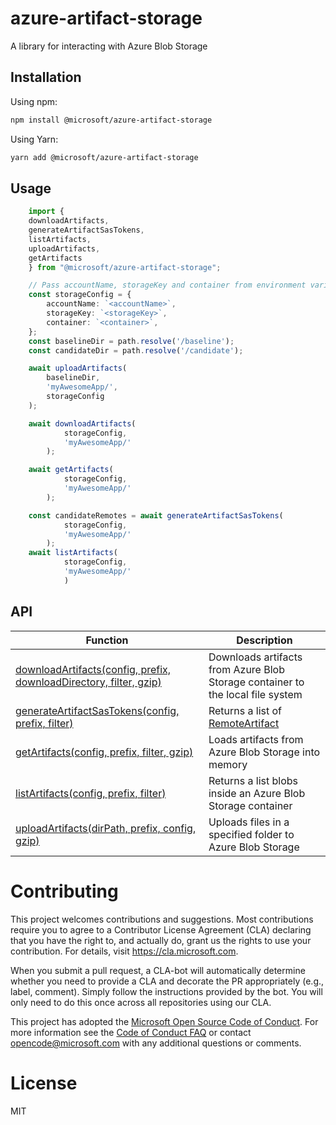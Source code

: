 # azure-artifact-storage
A library for interacting with Azure Blob Storage

## Installation
Using npm:
```sh
npm install @microsoft/azure-artifact-storage
```
Using Yarn:
```sh
yarn add @microsoft/azure-artifact-storage
```

## Usage
```typescript
    import {
    downloadArtifacts,
    generateArtifactSasTokens,
    listArtifacts,
    uploadArtifacts,
    getArtifacts
    } from "@microsoft/azure-artifact-storage";

    // Pass accountName, storageKey and container from environment variables
    const storageConfig = {
        accountName: `<accountName>`,
        storageKey: `<storageKey>`,
        container: `<container>`,
    };
    const baselineDir = path.resolve('/baseline');
    const candidateDir = path.resolve('/candidate');

    await uploadArtifacts(
        baselineDir,
        'myAwesomeApp/',
        storageConfig
    );

    await downloadArtifacts(
            storageConfig,
            'myAwesomeApp/'
        );

    await getArtifacts(
            storageConfig,
            'myAwesomeApp/'
        );

    const candidateRemotes = await generateArtifactSasTokens(
            storageConfig,
            'myAwesomeApp/'
        );
    await listArtifacts(
            storageConfig,
            'myAwesomeApp/'
            )
```

## API

|  Function | Description |
|  --- | --- |
|  [downloadArtifacts(config, prefix, downloadDirectory, filter, gzip)](https://github.com/microsoft/ardiffact/blob/68e27505a9f7f97334592676bbd43b827f53c552/docs/azure-artifact-storage.downloadartifacts.md) | Downloads artifacts from Azure Blob Storage container to the local file system |
|  [generateArtifactSasTokens(config, prefix, filter)](https://github.com/microsoft/ardiffact/blob/68e27505a9f7f97334592676bbd43b827f53c552/docs/azure-artifact-storage.generateartifactsastokens.md) | Returns a list of [RemoteArtifact](https://github.com/microsoft/ardiffact/blob/68e27505a9f7f97334592676bbd43b827f53c552/docs/azure-artifact-storage.remoteartifact.md) |
|  [getArtifacts(config, prefix, filter, gzip)](https://github.com/microsoft/ardiffact/blob/68e27505a9f7f97334592676bbd43b827f53c552/docs/azure-artifact-storage.getartifacts.md) | Loads artifacts from Azure Blob Storage into memory |
|  [listArtifacts(config, prefix, filter)](https://github.com/microsoft/ardiffact/blob/68e27505a9f7f97334592676bbd43b827f53c552/docs/azure-artifact-storage.listartifacts.md) | Returns a list blobs inside an Azure Blob Storage container |
|  [uploadArtifacts(dirPath, prefix, config, gzip)](https://github.com/microsoft/ardiffact/blob/68e27505a9f7f97334592676bbd43b827f53c552/docs/azure-artifact-storage.uploadartifacts.md) | Uploads files in a specified folder to Azure Blob Storage |

# Contributing

This project welcomes contributions and suggestions. Most contributions require you to
agree to a Contributor License Agreement (CLA) declaring that you have the right to,
and actually do, grant us the rights to use your contribution. For details, visit
https://cla.microsoft.com.

When you submit a pull request, a CLA-bot will automatically determine whether you need
to provide a CLA and decorate the PR appropriately (e.g., label, comment). Simply follow the
instructions provided by the bot. You will only need to do this once across all repositories using our CLA.

This project has adopted the [Microsoft Open Source Code of Conduct](https://opensource.microsoft.com/codeofconduct/).
For more information see the [Code of Conduct FAQ](https://opensource.microsoft.com/codeofconduct/faq/)
or contact [opencode@microsoft.com](mailto:opencode@microsoft.com) with any additional questions or comments.

# License

MIT